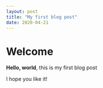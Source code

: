 ```yaml
---
layout: post
title: "My first blog post"
date: 2020-04-21
---
```


# Welcome

**Hello, world**, this is my first blog post

I hope you like it!
